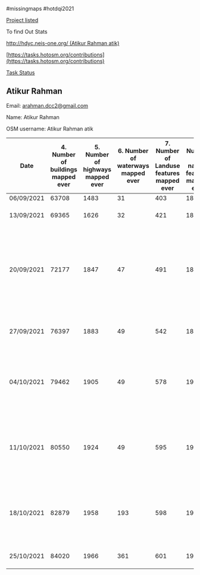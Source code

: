 
#missingmaps #hotdqi2021

[Project listed](https://docs.google.com/spreadsheets/d/1v4fNOpFSlKZ3X9dMKJSZLvCgu-kHupqcfmjcGeqFrQc/edit#gid=0)

To find Out Stats

[http://hdyc.neis-one.org/ (Atikur Rahman atik)](http://hdyc.neis-one.org/?Atikur%20Rahman%20atik)

[https://tasks.hotosm.org/contributions](https://tasks.hotosm.org/contributions)

[Task Status](https://arahmandc.github.io/interns21/tasks/)

## Atikur Rahman

Email: arahman.dcc2@gmail.com

Name: Atikur Rahman

OSM username: Atikur Rahman atik

Date | 4. Number of buildings mapped ever | 5. Number of highways mapped ever | 6. Number of waterways mapped ever | 7. Number of Landuse features mapped ever | 8. Number of natural features mapped ever | 9. Number of tasks mapped ever | 10. Number of task validated ever | Number of hours worked in previous week | Please describe any reflections you have about last week | Time 
---- | ---------------------------------- | --------------------------------- | ---------------------------------- | ----------------------------------------- | ----------------------------------------- | ------------------------------ | --------------------------------- | --------------------------------------- | -------------------------------------------------------- | ----------------
06/09/2021 | 63708 | 1483 | 31 | 403 | 1808 | 346 | 375 | N/A | N/A | 00:00
13/09/2021 | 69365 | 1626 | 32 | 421 | 1823 | 421 | 375 | 40 | Learned new changes on Id Editor | 00:00
20/09/2021 | 72177 | 1847 | 47 | 491 | 1877 | 453 | 375 | 40 | I learned about community working groups from Pete Masters, And also learned the difference between bridge ford culvert from Becky Candy. | 98:05
27/09/2021 | 76397 | 1883 | 49 | 542 | 1891 | 565 | 692 | 40 | This week I learned about using of Mapathoner plugin. | 104:12
04/10/2021 | 79462 | 1905 | 49 | 578 | 1906 | 630 | 920 | 40 | This week i Learned about keep Right, Osmose, OSM inspector and other Quality Assurance Tools. | 115: 34
11/10/2021 | 80550 | 1924 | 49 | 595 | 1930 | 632 | 1123 | 40 | This week I got to know how OpenStreetMap helps in Humanitarian sectors, why we are mapping on Zambia. | 116: 02
18/10/2021 | 82879 | 1958 | 193 | 598 | 1964 | 687 | 1558 | 40 | This week I learned how to make decisions where to map by disaster ninja and how to validate by OSMCha. | 119: 54
25/10/2021 | 84020 | 1966 | 361 | 601 | 1972 | 813 | 1806 | 40 | This week I learned basic QGIS. | 123: 33